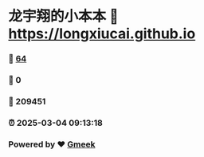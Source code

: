 # 龙宇翔的小本本 :link: https://longxiucai.github.io 
### :page_facing_up: [64](https://longxiucai.github.io/tag.html) 
### :speech_balloon: 0 
### :hibiscus: 209451 
### :alarm_clock: 2025-03-04 09:13:18 
### Powered by :heart: [Gmeek](https://github.com/Meekdai/Gmeek)
